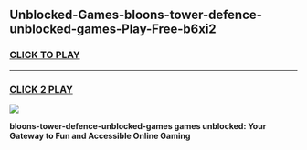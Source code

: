 
## Unblocked-Games-bloons-tower-defence-unblocked-games-Play-Free-b6xi2
<h3>
<a href="https://premium76.site?title=bloons-tower-defence-unblocked-games&ref=21A">CLICK TO PLAY</a></h3>
<hr>

<h3>
<a href="https://premium76.site?title=bloons-tower-defence-unblocked-games&ref=21A">CLICK 2 PLAY</a>
  
</h3>

<a href="https://premium76.site?title=bloons-tower-defence-unblocked-games&ref=21A"><img src="https://clearcache.store/games.png"></a>


**bloons-tower-defence-unblocked-games games unblocked: Your Gateway to Fun and Accessible Online Gaming**
